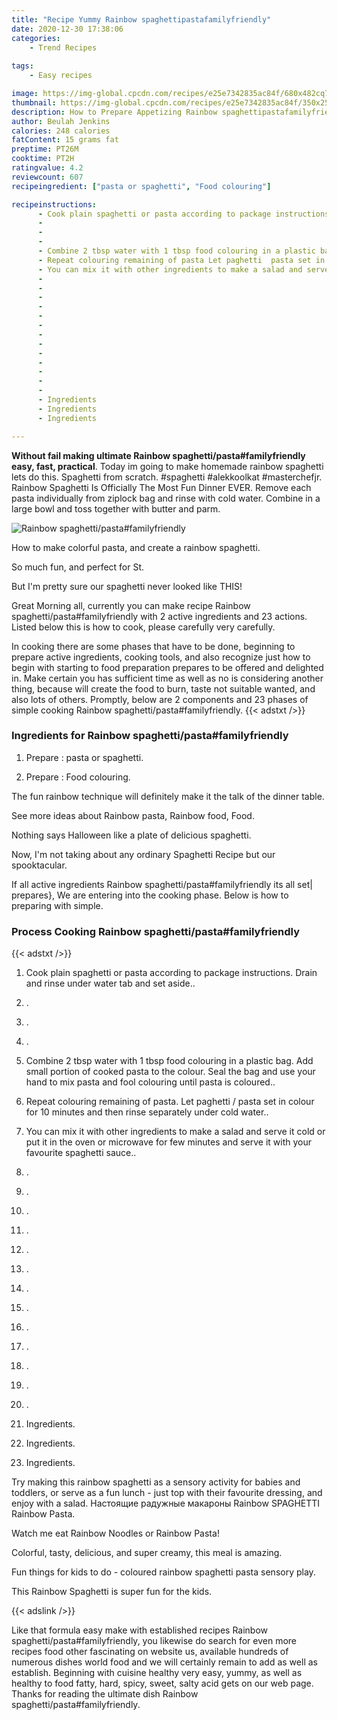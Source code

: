 ```yaml
---
title: "Recipe Yummy Rainbow spaghettipastafamilyfriendly"
date: 2020-12-30 17:38:06
categories:
    - Trend Recipes
    
tags:
    - Easy recipes

image: https://img-global.cpcdn.com/recipes/e25e7342835ac84f/680x482cq70/rainbow-spaghettipastafamilyfriendly-recipe-main-photo.jpg
thumbnail: https://img-global.cpcdn.com/recipes/e25e7342835ac84f/350x250cq70/rainbow-spaghettipastafamilyfriendly-recipe-main-photo.jpg
description: How to Prepare Appetizing Rainbow spaghettipastafamilyfriendly with 2 ingredients and 23 stages of easy cooking.
author: Beulah Jenkins
calories: 248 calories
fatContent: 15 grams fat
preptime: PT26M
cooktime: PT2H
ratingvalue: 4.2
reviewcount: 607
recipeingredient: ["pasta or spaghetti", "Food colouring"]

recipeinstructions: 
      - Cook plain spaghetti or pasta according to package instructions Drain and rinse under water tab and set aside 
      -  
      -  
      -  
      - Combine 2 tbsp water with 1 tbsp food colouring in a plastic bag Add small portion of cooked pasta to the colour Seal the bag and use your hand to mix pasta and fool colouring until pasta is coloured 
      - Repeat colouring remaining of pasta Let paghetti  pasta set in colour for 10 minutes and then rinse separately under cold water 
      - You can mix it with other ingredients to make a salad and serve it cold or put it in the oven or microwave for few minutes and serve it with your favourite spaghetti sauce 
      -  
      -  
      -  
      -  
      -  
      -  
      -  
      -  
      -  
      -  
      -  
      -  
      -  
      - Ingredients 
      - Ingredients 
      - Ingredients

---
```




**Without fail making ultimate Rainbow spaghetti/pasta#familyfriendly easy, fast, practical**. Today im going to make homemade rainbow spaghetti lets do this. Spaghetti from scratch. #spaghetti #alekkoolkat #masterchefjr. Rainbow Spaghetti Is Officially The Most Fun Dinner EVER. Remove each pasta individually from ziplock bag and rinse with cold water. Combine in a large bowl and toss together with butter and parm.


![Rainbow spaghetti/pasta#familyfriendly](https://img-global.cpcdn.com/recipes/e25e7342835ac84f/680x482cq70/rainbow-spaghettipastafamilyfriendly-recipe-main-photo.jpg "Rainbow spaghetti/pasta#familyfriendly")



How to make colorful pasta, and create a rainbow spaghetti.

So much fun, and perfect for St.

But I&#39;m pretty sure our spaghetti never looked like THIS!


Great Morning all, currently you can make recipe Rainbow spaghetti/pasta#familyfriendly with 2 active ingredients and 23 actions. Listed below this is how to cook, please carefully very carefully.

In cooking there are some phases that have to be done, beginning to prepare active ingredients, cooking tools, and also recognize just how to begin with starting to food preparation prepares to be offered and delighted in. Make certain you has sufficient time as well as no is considering another thing, because will create the food to burn, taste not suitable wanted, and also lots of others. Promptly, below are 2 components and 23 phases of simple cooking Rainbow spaghetti/pasta#familyfriendly.
{{< adstxt />}}

### Ingredients for Rainbow spaghetti/pasta#familyfriendly


1. Prepare  : pasta or spaghetti.

1. Prepare  : Food colouring.


The fun rainbow technique will definitely make it the talk of the dinner table.

See more ideas about Rainbow pasta, Rainbow food, Food.

Nothing says Halloween like a plate of delicious spaghetti.

Now, I&#39;m not taking about any ordinary Spaghetti Recipe but our spooktacular.


If all active ingredients Rainbow spaghetti/pasta#familyfriendly its all set| prepares}, We are entering into the cooking phase. Below is how to preparing with simple.

### Process Cooking Rainbow spaghetti/pasta#familyfriendly

{{< adstxt />}}


1. Cook plain spaghetti or pasta according to package instructions. Drain and rinse under water tab and set aside..



1. .



1. .



1. .



1. Combine 2 tbsp water with 1 tbsp food colouring in a plastic bag. Add small portion of cooked pasta to the colour. Seal the bag and use your hand to mix pasta and fool colouring until pasta is coloured..



1. Repeat colouring remaining of pasta. 
Let paghetti / pasta set in colour for 10 minutes and then rinse separately under cold water..



1. You can mix it with other ingredients to make a salad and serve it cold or put it in the oven or microwave for few minutes and serve it with your favourite spaghetti sauce..



1. .



1. .



1. .



1. .



1. .



1. .



1. .



1. .



1. .



1. .



1. .



1. .



1. .



1. Ingredients.



1. Ingredients.



1. Ingredients.




Try making this rainbow spaghetti as a sensory activity for babies and toddlers, or serve as a fun lunch - just top with their favourite dressing, and enjoy with a salad. Настоящие радужные макароны Rainbow SPAGHETTI Rainbow Pasta.

Watch me eat Rainbow Noodles or Rainbow Pasta!

Colorful, tasty, delicious, and super creamy, this meal is amazing.

Fun things for kids to do - coloured rainbow spaghetti pasta sensory play.

This Rainbow Spaghetti is super fun for the kids.


{{< adslink />}}

Like that formula easy make with established recipes Rainbow spaghetti/pasta#familyfriendly, you likewise do search for even more recipes food other fascinating on website us, available hundreds of numerous dishes world food and we will certainly remain to add as well as establish. Beginning with cuisine healthy very easy, yummy, as well as healthy to food fatty, hard, spicy, sweet, salty acid gets on our web page. Thanks for reading the ultimate dish Rainbow spaghetti/pasta#familyfriendly.
